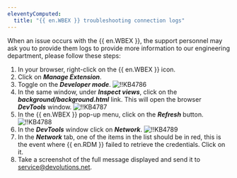 ```yaml
---
eleventyComputed:
  title: "{{ en.WBEX }} troubleshooting connection logs"
---
```

When an issue occurs with the {{ en.WBEX }}, the support personnel may ask you to provide them logs to provide more information to our engineering department, please follow these steps:

1. In your browser, right-click on the {{ en.WBEX }} icon.
1. Click on ***Manage Extension***.
1. Toggle on the ***Developer mode***.
![!!KB4786](https://cdnweb.devolutions.net/docs/docs_en_kb_KB4786.png)
1. In the same window, under ***Inspect views***, click on the ***background/background.html*** link. This will open the browser ***DevTools*** window.
![!!KB4787](https://cdnweb.devolutions.net/docs/docs_en_kb_KB4787.png)
1. In the {{ en.WBEX }} pop-up menu, click on the ***Refresh*** button.
![!!KB4788](https://cdnweb.devolutions.net/docs/docs_en_kb_KB4788.png)
1. In the ***DevTools*** window click on ***Network***.
![!!KB4789](https://cdnweb.devolutions.net/docs/docs_en_kb_KB4789.png)
1. In the ***Network*** tab, one of the items in the list should be in red, this is the event where {{ en.RDM }} failed to retrieve the credentials. Click on it.
1. Take a screenshot of the full message displayed and send it to [service@devolutions.net](mailto:service@devolutions.net).
